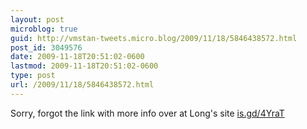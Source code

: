 ```yaml
---
layout: post
microblog: true
guid: http://vmstan-tweets.micro.blog/2009/11/18/5846438572.html
post_id: 3049576
date: 2009-11-18T20:51:02-0600
lastmod: 2009-11-18T20:51:02-0600
type: post
url: /2009/11/18/5846438572.html
---
```

Sorry, forgot the link with more info over at Long's site [is.gd/4YraT](http://is.gd/4YraT)
